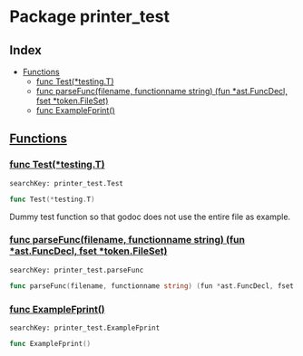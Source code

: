 # Package printer_test

## Index

* [Functions](#func)
    * [func Test(*testing.T)](#Test)
    * [func parseFunc(filename, functionname string) (fun *ast.FuncDecl, fset *token.FileSet)](#parseFunc)
    * [func ExampleFprint()](#ExampleFprint)


## <a id="func" href="#func">Functions</a>

### <a id="Test" href="#Test">func Test(*testing.T)</a>

```
searchKey: printer_test.Test
```

```Go
func Test(*testing.T)
```

Dummy test function so that godoc does not use the entire file as example. 

### <a id="parseFunc" href="#parseFunc">func parseFunc(filename, functionname string) (fun *ast.FuncDecl, fset *token.FileSet)</a>

```
searchKey: printer_test.parseFunc
```

```Go
func parseFunc(filename, functionname string) (fun *ast.FuncDecl, fset *token.FileSet)
```

### <a id="ExampleFprint" href="#ExampleFprint">func ExampleFprint()</a>

```
searchKey: printer_test.ExampleFprint
```

```Go
func ExampleFprint()
```

